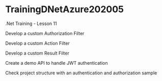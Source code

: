 # TrainingDNetAzure202005
.Net Training - Lesson 11

Develop a custom Authorization Filter

Develop a custom Action Filter

Develop a custom Result Filter

Create a demo API to handle JWT authentication 

Check project structure with an authentication and authorization sample

